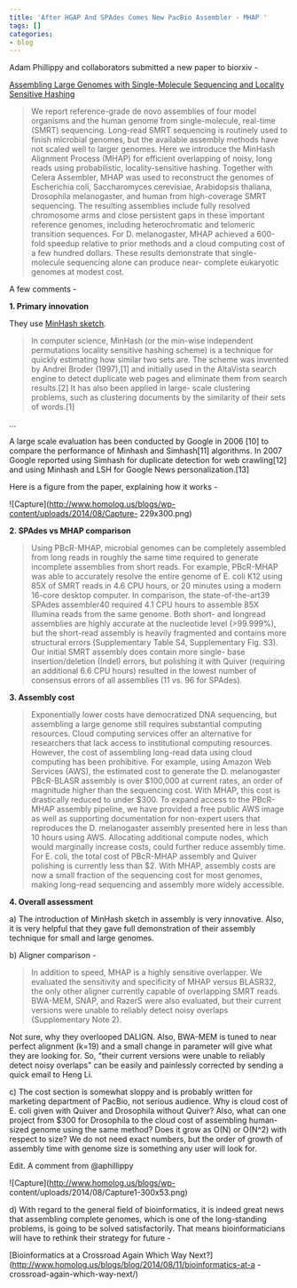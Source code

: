 ```yaml
---
title: 'After HGAP And SPAdes Comes New PacBio Assembler - MHAP '
tags: []
categories:
- blog
---
```

Adam Phillippy and collaborators submitted a new paper to biorxiv -
<!--more-->

[Assembling Large Genomes with Single-Molecule Sequencing and Locality
Sensitive Hashing](http://biorxiv.org/content/early/2014/08/14/008003)

> We report reference-grade de novo assemblies of four model organisms and the
human genome from single-molecule, real-time (SMRT) sequencing. Long-read SMRT
sequencing is routinely used to finish microbial genomes, but the available
assembly methods have not scaled well to larger genomes. Here we introduce the
MinHash Alignment Process (MHAP) for efficient overlapping of noisy, long
reads using probabilistic, locality-sensitive hashing. Together with Celera
Assembler, MHAP was used to reconstruct the genomes of Escherichia coli,
Saccharomyces cerevisiae, Arabidopsis thaliana, Drosophila melanogaster, and
human from high-coverage SMRT sequencing. The resulting assemblies include
fully resolved chromosome arms and close persistent gaps in these important
reference genomes, including heterochromatic and telomeric transition
sequences. For D. melanogaster, MHAP achieved a 600-fold speedup relative to
prior methods and a cloud computing cost of a few hundred dollars. These
results demonstrate that single-molecule sequencing alone can produce near-
complete eukaryotic genomes at modest cost.

A few comments -

**1\. Primary innovation**

They use [MinHash sketch](http://en.wikipedia.org/wiki/MinHash).

> In computer science, MinHash (or the min-wise independent permutations
locality sensitive hashing scheme) is a technique for quickly estimating how
similar two sets are. The scheme was invented by Andrei Broder (1997),[1] and
initially used in the AltaVista search engine to detect duplicate web pages
and eliminate them from search results.[2] It has also been applied in large-
scale clustering problems, such as clustering documents by the similarity of
their sets of words.[1]

...

A large scale evaluation has been conducted by Google in 2006 [10] to compare
the performance of Minhash and Simhash[11] algorithms. In 2007 Google reported
using Simhash for duplicate detection for web crawling[12] and using Minhash
and LSH for Google News personalization.[13]

Here is a figure from the paper, explaining how it works -

![Capture](http://www.homolog.us/blogs/wp-content/uploads/2014/08/Capture-
229x300.png)

**2\. SPAdes vs MHAP comparison**

> Using PBcR-MHAP, microbial genomes can be completely assembled from long
reads in roughly the same time required to generate incomplete assemblies from
short reads. For example, PBcR-MHAP was able to accurately resolve the entire
genome of E. coli K12 using 85X of SMRT reads in 4.6 CPU hours, or 20 minutes
using a modern 16-core desktop computer. In comparison, the state-of-the-art39
SPAdes assembler40 required 4.1 CPU hours to assemble 85X Illumina reads from
the same genome. Both short- and longread assemblies are highly accurate at
the nucleotide level (>99.999%), but the short-read assembly is heavily
fragmented and contains more structural errors (Supplementary Table S4,
Supplementary Fig. S3). Our initial SMRT assembly does contain more single-
base insertion/deletion (Indel) errors, but polishing it with Quiver
(requiring an additional 6.6 CPU hours) resulted in the lowest number of
consensus errors of all assemblies (11 vs. 96 for SPAdes).

**3\. Assembly cost**

> Exponentially lower costs have democratized DNA sequencing, but assembling a
large genome still requires substantial computing resources. Cloud computing
services offer an alternative for researchers that lack access to
institutional computing resources. However, the cost of assembling long-read
data using cloud computing has been prohibitive. For example, using Amazon Web
Services (AWS), the estimated cost to generate the D. melanogaster PBcR-BLASR
assembly is over $100,000 at current rates, an order of magnitude higher than
the sequencing cost. With MHAP, this cost is drastically reduced to under
$300. To expand access to the PBcR-MHAP assembly pipeline, we have provided a
free public AWS image as well as supporting documentation for non-expert users
that reproduces the D. melanogaster assembly presented here in less than 10
hours using AWS. Allocating additional compute nodes, which would marginally
increase costs, could further reduce assembly time. For E. coli, the total
cost of PBcR-MHAP assembly and Quiver polishing is currently less than $2.
With MHAP, assembly costs are now a small fraction of the sequencing cost for
most genomes, making long-read sequencing and assembly more widely accessible.

**4\. Overall assessment**

a) The introduction of MinHash sketch in assembly is very innovative. Also, it
is very helpful that they gave full demonstration of their assembly technique
for small and large genomes.

b) Aligner comparison -

> In addition to speed, MHAP is a highly sensitive overlapper. We evaluated
the sensitivity and specificity of MHAP versus BLASR32, the only other aligner
currently capable of overlapping SMRT reads. BWA-MEM, SNAP, and RazerS were
also evaluated, but their current versions were unable to reliably detect
noisy overlaps (Supplementary Note 2).

Not sure, why they overlooped DALIGN. Also, BWA-MEM is tuned to near perfect
alignment (k=19) and a small change in parameter will give what they are
looking for. So, "their current versions were unable to reliably detect noisy
overlaps" can be easily and painlessly corrected by sending a quick email to
Heng Li.

c) The cost section is somewhat sloppy and is probably written for marketing
department of PacBio, not serious audience. Why is cloud cost of E. coli given
with Quiver and Drosophila without Quiver? Also, what can one project from
$300 for Drosophila to the cloud cost of assembling human-sized genome using
the same method? Does it grow as O(N) or O(N^2) with respect to size? We do
not need exact numbers, but the order of growth of assembly time with genome
size is something any user will look for.

Edit. A comment from @aphillippy

![Capture](http://www.homolog.us/blogs/wp-
content/uploads/2014/08/Capture1-300x53.png)

d) With regard to the general field of bioinformatics, it is indeed great news
that assembling complete genomes, which is one of the long-standing problems,
is going to be solved satisfactorily. That means bioinformaticians will have
to rethink their strategy for future -

[Bioinformatics at a Crossroad Again Which Way
Next?](http://www.homolog.us/blogs/blog/2014/08/11/bioinformatics-at-a
-crossroad-again-which-way-next/)

